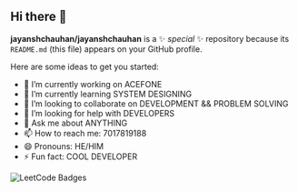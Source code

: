 ## Hi there 👋

**jayanshchauhan/jayanshchauhan** is a ✨ _special_ ✨ repository because its `README.md` (this file) appears on your GitHub profile.

Here are some ideas to get you started:

- 🔭 I’m currently working on ACEFONE
- 🌱 I’m currently learning SYSTEM DESIGNING
- 👯 I’m looking to collaborate on DEVELOPMENT && PROBLEM SOLVING
- 🤔 I’m looking for help with DEVELOPERS
- 💬 Ask me about ANYTHING
- 📫 How to reach me: 7017819188
- 😄 Pronouns: HE/HIM
- ⚡ Fun fact: COOL DEVELOPER

<img src="https://leetcode-badge-showcase.vercel.app/api?username={Royal_Coder14}&theme={dark}" alt="LeetCode Badges"/>
